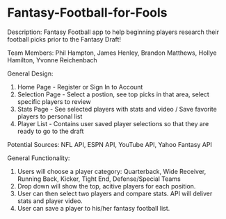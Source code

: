 # Fantasy-Football-for-Fools

Description: Fantasy Football app to help beginning players research their football picks prior to the Fantasy Draft!

Team Members: Phil Hampton, James Henley, Brandon Matthews, Hollye Hamilton, Yvonne Reichenbach

General Design:
1) Home Page - Register or Sign In to Account
2) Selection Page - Select a postion, see top picks in that area, select specific players to review
3) Stats Page - See selected players with stats and video / Save favorite players to personal list
4) Player List - Contains user saved player selections so that they are ready to go to the draft

Potential Sources: NFL API, ESPN API, YouTube API, Yahoo Fantasy API

General Functionality:

1) Users will choose a player category: Quarterback, Wide Receiver, Running Back, Kicker, Tight End, Defense/Special Teams
2) Drop down will show the top, acitive players for each position.
3) User can then select two players and compare stats.  API will deliver stats and player video.
4) User can save a player to his/her fantasy football list.

